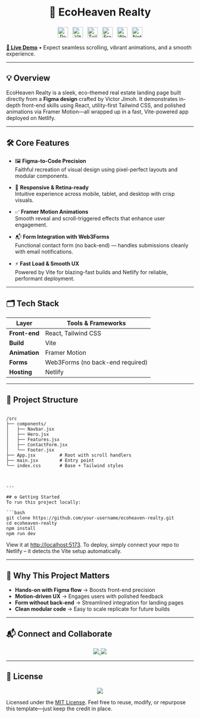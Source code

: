 
<h1 align="center">🌿 EcoHeaven Realty</h1>
<p align="center">
  <img src="https://img.shields.io/badge/React-19.1.0-61DAFB?style=for-the-badge&logo=react&logoColor=white" alt="React Badge" height="28" style="margin: 4px;">
  <img src="https://img.shields.io/badge/Vite-6.3.5-646CFF?style=for-the-badge&logo=vite&logoColor=white" alt="Vite Badge" height="28" style="margin: 4px;">
  <img src="https://img.shields.io/badge/TailwindCSS-4.1.8-38B2AC?style=for-the-badge&logo=tailwind-css&logoColor=white" alt="TailwindCSS Badge" height="28" style="margin: 4px;">
  <img src="https://img.shields.io/badge/FramerMotion-6.6.2-FF0080?style=for-the-badge&logo=framer&logoColor=white" alt="Framer Motion Badge" height="28" style="margin: 4px;">
  <img src="https://img.shields.io/badge/Web3Forms-Form%20Handling-blue?style=for-the-badge&logo=web3forms&logoColor=white" alt="Web3Forms Badge" height="28" style="margin: 4px;">
  <img src="https://img.shields.io/badge/Netlify-Deploy-success?style=for-the-badge&logo=netlify&logoColor=white" alt="Netlify Badge" height="28" style="margin: 4px;">
</p>



[**🔗 Live Demo**](https://ecoheaven-reality.netlify.app) • Expect seamless scrolling, vibrant animations, and a smooth experience.



---

## 💡 Overview
EcoHeaven Realty is a sleek, eco-themed real estate landing page built directly from a **Figma design** crafted by Victor Jimoh. It demonstrates in-depth front-end skills using React, utility-first Tailwind CSS, and polished animations via Framer Motion—all wrapped up in a fast, Vite-powered app deployed on Netlify.

---

## 🛠 Core Features



- 🖼️ **Figma-to-Code Precision**  
  Faithful recreation of visual design using pixel-perfect layouts and modular components.

- 📐 **Responsive & Retina-ready**  
  Intuitive experience across mobile, tablet, and desktop with crisp visuals.

- ✅ **Framer Motion Animations**  
  Smooth reveal and scroll-triggered effects that enhance user engagement.

- 📬 **Form Integration with Web3Forms**  
  Functional contact form (no back-end) — handles submissions cleanly with email notifications.

- ⚡ **Fast Load & Smooth UX**  
  Powered by Vite for blazing-fast builds and Netlify for reliable, performant deployment.

---

## 🗂 Tech Stack

| Layer          | Tools & Frameworks                        |
|----------------|-------------------------------------------|
| **Front-end**  | React, Tailwind CSS                       |
| **Build**      | Vite                                      |
| **Animation**  | Framer Motion                             |
| **Forms**      | Web3Forms (no back-end required)          |
| **Hosting**    | Netlify                                   |

---

## 📁 Project Structure
```

/src
├── components/
│   ├── Navbar.jsx
│   ├── Hero.jsx
│   ├── Features.jsx
│   ├── ContactForm.jsx
│   └── Footer.jsx
├── App.jsx         # Root with scroll handlers
├── main.jsx        # Entry point
└── index.css       # Base + Tailwind styles



---

## ⚙ Getting Started
To run this project locally:

```bash
git clone https://github.com/your-username/ecoheaven-realty.git
cd ecoheaven-realty
npm install
npm run dev

````


View it at [http://localhost:5173](http://localhost:5173). To deploy, simply connect your repo to Netlify – it detects the Vite setup automatically.


---


## 🎯 Why This Project Matters

* **Hands-on with Figma flow** → Boosts front-end precision
* **Motion-driven UX** → Engages users with polished feedback
* **Form without back-end** → Streamlined integration for landing pages
* **Clean modular code** → Easy to scale replicate for future builds

---

## 📬 Connect and Collaborate

<p align="center">
  <a href="https://www.linkedin.com/in/yogeshdumane/">
    <img src="https://img.shields.io/badge/LinkedIn-Connect-blue?style=for-the-badge&logo=linkedin&logoColor=white">
  </a>
  <a href="mailto:yogeshdumane987@gmail.com">
    <img src="https://img.shields.io/badge/Gmail-Message-D14836?style=for-the-badge&logo=gmail&logoColor=white">
  </a>
</p>

---

## 📜 License

<p align="center">
  <a href="LICENSE">
    <img src="https://img.shields.io/badge/License-MIT-green?style=for-the-badge">
  </a>
</p>

Licensed under the [MIT License](LICENSE). Feel free to reuse, modify, or repurpose this template—just keep the credit in place.




